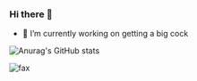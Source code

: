 ### Hi there 👋

- 🔭 I’m currently working on getting a big cock 

![Anurag's GitHub stats](https://github-readme-stats.vercel.app/api?username=Gloxxzy&show_icons=true&theme=dracula)

<img src="https://komarev.com/ghpvc/?username=Gloxxzy&color=blue" alt="fax" width="" height="">


